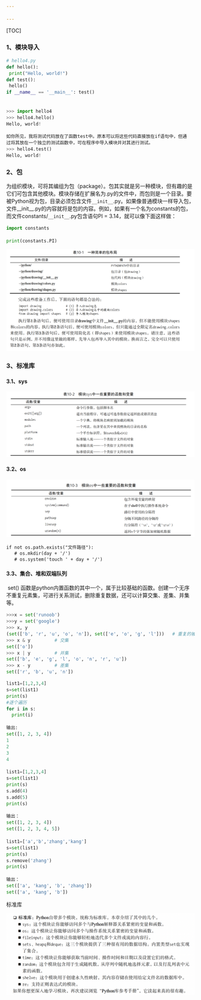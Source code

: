 ```yaml
---

---
```


[TOC]

### 1、模块导入

```python
# hello4.py 
def hello(): 
 print("Hello, world!") 
def test(): 
 hello() 
if __name__ == '__main__': test()
  
  
>>> import hello4 
>>> hello4.hello() 
Hello, world!

如你所见，我将测试代码放在了函数test中。原本可以将这些代码直接放在if语句中，但通
过将其放在一个独立的测试函数中，可在程序中导入模块并对其进行测试。
>>> hello4.test() 
Hello, world!
```

### 2、包

​	为组织模块，可将其编组为包（package）。包其实就是另一种模块，但有趣的是它们可包含其他模块。模块存储在扩展名为.py的文件中，而包则是一个目录。要被Python视为包，目录必须包含文件`__init__`.py。如果像普通模块一样导入包，文件__init__.py的内容就将是包的内容。例如，如果有一个名为constants的包，而文件constants/`__init__`.py包含语句PI = 3.14，就可以像下面这样做：

```python
import constants 

print(constants.PI) 
```

![package-01](../pic/package-01.png)

### 3、标准库

#### 3.1、sys

![sys](../pic/sys.png)

#### 3.2、os

![os](../pic/os.png)

```
if not os.path.exists("文件路径"):
   # os.mkdir(day + '/')
   # os.system('touch ' + day + '/')
```

#### 3.3、集合、堆和双端队列

​	set() 函数是python内置函数的其中一个，属于比较基础的函数。创建一个无序不重复元素集，可进行关系测试，删除重复数据，还可以计算交集、差集、并集等。

```python
>>>x = set('runoob')
>>>y = set('google')
>>> x, y
(set(['b', 'r', 'u', 'o', 'n']), set(['e', 'o', 'g', 'l']))   # 重复的被删除
>>> x & y         # 交集
set(['o'])
>>> x | y         # 并集
set(['b', 'e', 'g', 'l', 'o', 'n', 'r', 'u'])
>>> x - y         # 差集
set(['r', 'b', 'u', 'n'])
```



```python
list1=[1,2,3,4]
s=set(list1)
print(s)
#逐个遍历
for i in s:
  print(i)
 
输出:
set([1, 2, 3, 4])
1
2
3
4

list1=[1,2,3,4]
s=set(list1)
print(s)
s.add(4)
s.add(5)
print(s)
 
输出：
set([1, 2, 3, 4])
set([1, 2, 3, 4, 5])

list1=['a','b','zhang','kang']
s=set(list1)
print(s)
s.remove('zhang')
print(s)
 
输出：
set(['a', 'kang', 'b', 'zhang'])
set(['a', 'kang', 'b'])
```

标准库

![package-02](../pic/package-02.png)